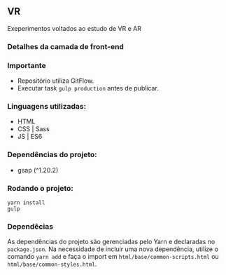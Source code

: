 ## VR

Exeperimentos voltados ao estudo de VR e AR

### Detalhes da camada de front-end

### Importante

- Repositório utiliza GitFlow.
- Executar task ```gulp production``` antes de publicar.

### Linguagens utilizadas:
  - HTML
  - CSS | Sass
  - JS | ES6
  
### Dependências do projeto: 
  - gsap (^1.20.2)

### Rodando o projeto:
	yarn install
	gulp

### Dependêcias

As dependências do projeto são gerenciadas pelo Yarn e declaradas no ```package.json```. Na necessidade de incluir uma nova dependência, utilize o comando ```yarn add``` e faça o import em ```html/base/common-scripts.html``` ou ```html/base/common-styles.html```.
